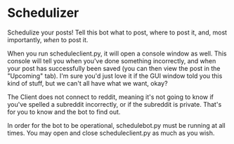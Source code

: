 Schedulizer
========

Schedulize your posts! Tell this bot what to post, where to post it, and, most importantly, *when* to post it.

When you run scheduleclient.py, it will open a console window as well. This console will tell you when you've done something incorrectly, and when your post has successfully been saved (you can then view the post in the "Upcoming" tab). I'm sure you'd just love it if the GUI window told you this kind of stuff, but we can't all have what we want, okay?

The Client does not connect to reddit, meaning it's not going to know if you've spelled a subreddit incorrectly, or if the subreddit is private. That's for you to know and the bot to find out.

In order for the bot to be operational, schedulebot.py must be running at all times. You may open and close scheduleclient.py as much as you wish.